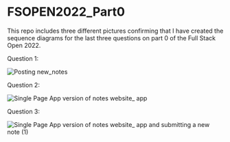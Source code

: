 # FSOPEN2022_Part0
This repo includes three different pictures confirming that I have created the sequence diagrams for the last three questions on part 0 of the Full Stack Open 2022.

Question 1:

![Posting new_notes](https://user-images.githubusercontent.com/96968125/161850402-c2abfc63-9f4f-482a-afd8-538a8463fa0e.png)

Question 2:


![Single Page App version of notes website_ app](https://user-images.githubusercontent.com/96968125/161850495-62a0b200-76bc-47a9-b152-52cba44a903a.png)

Question 3:


![Single Page App version of notes website_ app and submitting a new note (1)](https://user-images.githubusercontent.com/96968125/161850537-3273d837-07a3-4736-84bf-0b9696098a8a.png)
